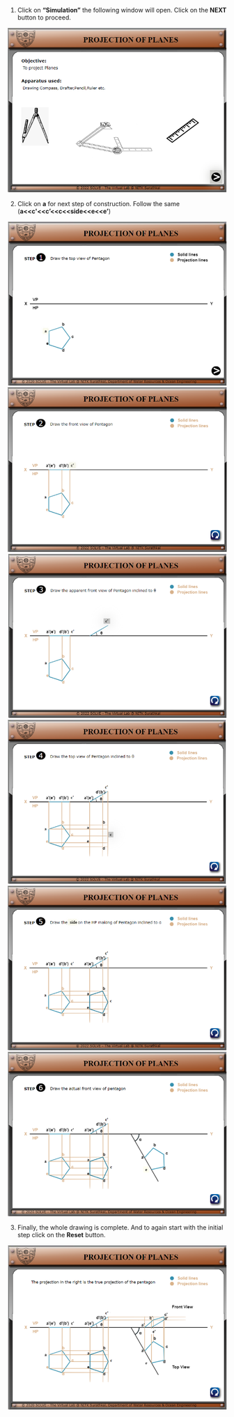 
1) Click on **“Simulation”** the following window will open.
    Click on the **NEXT** button to proceed.
<center>

![](images/1.png)

</center>

2) Click on **a** for next step of construction. Follow the same  
 (**a\<\<c'\<\<c’\<\<c\<\<side\<\<e\<\<e’**)
<center>

![](./images/image1.png)
![](./images/image2.png)
![](./images/image3.png)
![](./images/image4.png)
![](./images/image5.png)
![11](./images/image6.png)

</center>

3) Finally, the whole drawing is complete. And to again start with the
    initial step click on the **Reset** button.

![13](./images/image7.png)
